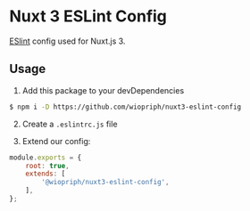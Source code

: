# Nuxt 3 ESLint Config

[ESlint](https://eslint.org/) config used for Nuxt.js 3.

## Usage

1. Add this package to your devDependencies

```bash
$ npm i -D https://github.com/wiopriph/nuxt3-eslint-config
```

2. Create a `.eslintrc.js` file

3. Extend our config:

```javascript
module.exports = {
    root: true,
    extends: [
        '@wiopriph/nuxt3-eslint-config',
    ],
};
```
